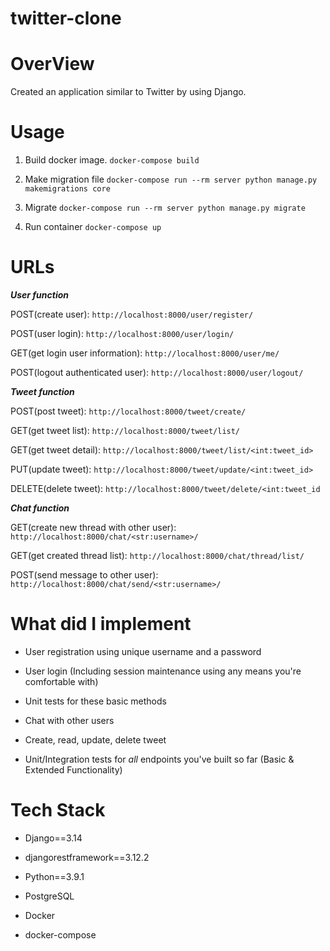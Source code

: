 # twitter-clone

# OverView
Created an application similar to Twitter by using Django.


# Usage

1. Build docker image.
```docker-compose build``` 

2. Make migration file
```docker-compose run --rm server python manage.py makemigrations core```

3. Migrate
```docker-compose run --rm server python manage.py migrate```

4. Run container
```docker-compose up```


# URLs

***User function***

POST(create user): ```http://localhost:8000/user/register/```

POST(user login): ```http://localhost:8000/user/login/```

GET(get login user information): ```http://localhost:8000/user/me/```

POST(logout authenticated user): ```http://localhost:8000/user/logout/```


***Tweet function***


POST(post tweet): ```http://localhost:8000/tweet/create/```

GET(get tweet list): ```http://localhost:8000/tweet/list/```

GET(get tweet detail): ```http://localhost:8000/tweet/list/<int:tweet_id>```

PUT(update tweet): ```http://localhost:8000/tweet/update/<int:tweet_id>```

DELETE(delete tweet): ```http://localhost:8000/tweet/delete/<int:tweet_id```

***Chat function***

GET(create new thread with other user): ```http://localhost:8000/chat/<str:username>/```

GET(get created thread list): ```http://localhost:8000/chat/thread/list/```

POST(send message to other user): ```http://localhost:8000/chat/send/<str:username>/```


# What did I implement

* User registration using unique username and a password

* User login (Including session maintenance using any means you're comfortable with) 

* Unit tests for these basic methods

* Chat with other users

* Create, read, update, delete tweet

* Unit/Integration tests for *all* endpoints you've built so far (Basic & Extended Functionality)

# Tech Stack

* Django==3.14

* djangorestframework==3.12.2

* Python==3.9.1

* PostgreSQL

* Docker

* docker-compose





